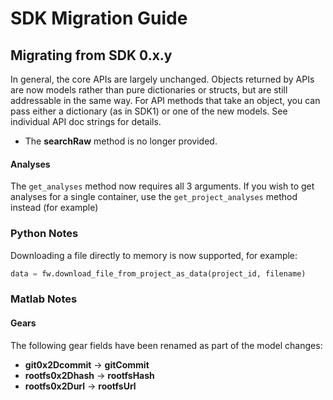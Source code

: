 # SDK Migration Guide

## Migrating from SDK 0.x.y

In general, the core APIs are largely unchanged. Objects returned by APIs are now models rather than pure dictionaries or structs, 
but are still addressable in the same way. For API methods that take an object, you can pass either a dictionary (as in SDK1) or one
of the new models. See individual API doc strings for details.

* The **searchRaw** method is no longer provided.

#### Analyses

The `get_analyses` method now requires all 3 arguments. If you wish to get analyses for a single container, use the
`get_project_analyses` method instead (for example)

### Python Notes

Downloading a file directly to memory is now supported, for example:
```python
data = fw.download_file_from_project_as_data(project_id, filename)
```

### Matlab Notes

#### Gears

The following gear fields have been renamed as part of the model changes:

* **git0x2Dcommit** -> **gitCommit**
* **rootfs0x2Dhash** -> **rootfsHash**
* **rootfs0x2Durl** -> **rootfsUrl**
 
